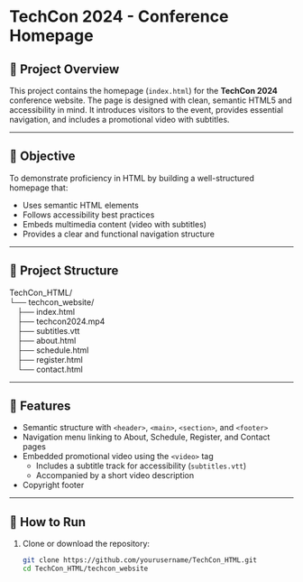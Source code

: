 # TechCon 2024 - Conference Homepage

## 📄 Project Overview

This project contains the homepage (`index.html`) for the **TechCon 2024** conference website. The page is designed with clean, semantic HTML5 and accessibility in mind. It introduces visitors to the event, provides essential navigation, and includes a promotional video with subtitles.

---

## 🎯 Objective

To demonstrate proficiency in HTML by building a well-structured homepage that:
- Uses semantic HTML elements
- Follows accessibility best practices
- Embeds multimedia content (video with subtitles)
- Provides a clear and functional navigation structure

---

## 📁 Project Structure

TechCon_HTML/  
└── techcon_website/  
 ├── index.html  
 ├── techcon2024.mp4  
 ├── subtitles.vtt  
 ├── about.html  
 ├── schedule.html  
 ├── register.html  
 └── contact.html  

---

## 🧩 Features

- Semantic structure with `<header>`, `<main>`, `<section>`, and `<footer>`
- Navigation menu linking to About, Schedule, Register, and Contact pages
- Embedded promotional video using the `<video>` tag
  - Includes a subtitle track for accessibility (`subtitles.vtt`)
  - Accompanied by a short video description
- Copyright footer

---

## 🧪 How to Run

1. Clone or download the repository:
   ```bash
   git clone https://github.com/yourusername/TechCon_HTML.git
   cd TechCon_HTML/techcon_website

